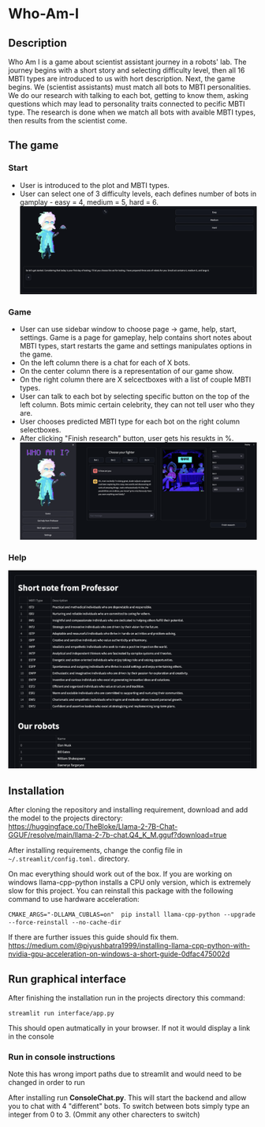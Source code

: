 # Who-Am-I
## Description
Who Am I is a game about scientist assistant journey in a robots' lab. The journey begins with a short story and selecting difficulty level, then all 16 MBTI types are introduced to us with hort description. Next, the game begins. We (scientist assistants) must match all bots to MBTI personalities. We do our research with talking to each bot, getting to know them, asking questions which may lead to personality traits connected to pecific MBTI type. The research is done when we match all bots with avaible MBTI types, then results from the scientist come.

## The game
### Start
* User is introduced to the plot and MBTI types.
* User can select one of 3 difficulty levels, each defines number of bots in gamplay - easy = 4, medium = 5, hard = 6.\
![start](https://github.com/StainedMentor/Who-Am-I/blob/main/assets/select.png)
### Game
* User can use sidebar window to choose page -> game, help, start, settings. Game is a page for gameplay, help contains short notes about MBTI types, start restarts the game and settings manipulates options in the game.
* On the left column there is a chat for each of X bots.
* On the center column there is a representation of our game show.
* On the right column there are X selcectboxes with a list of couple MBTI types.
* User can talk to each bot by selecting specific button on the top of the left column. Bots mimic certain celebrity, they can not tell user who they are.
* User chooses predicted MBTI type for each bot on the right column selectboxes.
* After clicking "Finish research" button, user gets his resukts in %.\
![game](https://github.com/StainedMentor/Who-Am-I/blob/main/assets/game.png)

### Help
![help](https://github.com/StainedMentor/Who-Am-I/blob/main/assets/help.png)
  

## Installation
After cloning the repository and installing requirement, download and add the model to the projects directory: https://huggingface.co/TheBloke/Llama-2-7B-Chat-GGUF/resolve/main/llama-2-7b-chat.Q4_K_M.gguf?download=true

After installing requirements, change the config file in  `~/.streamlit/config.toml.` directory.

On mac everything should work out of the box. If you are working on windows llama-cpp-python installs a CPU only version, which is extremely slow for this project. You can reinstall this package with the following command to use hardware acceleration:
```
CMAKE_ARGS="-DLLAMA_CUBLAS=on"  pip install llama-cpp-python --upgrade --force-reinstall --no-cache-dir
```
If there are further issues this guide should fix them. https://medium.com/@piyushbatra1999/installing-llama-cpp-python-with-nvidia-gpu-acceleration-on-windows-a-short-guide-0dfac475002d

## Run graphical interface
After finishing the installation run in the projects directory this command:
```
streamlit run interface/app.py
```
This should open autmatically in your browser. If not it would display a link in the console
### Run in console instructions 
Note this has wrong import paths due to streamlit and would need to be changed in order to run

After installing run **ConsoleChat.py**.
This will start the backend and allow you to chat with 4 "different" bots.
To switch between bots simply type an integer from 0 to 3. (Ommit any other charecters to switch)

